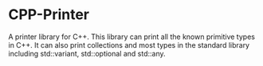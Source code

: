# CPP-Printer
A printer library for C++. This library can print all the known primitive types in C++. It can also print collections and most types in the standard library including std::variant, std::optional and std::any.
